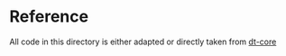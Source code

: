# Reference

All code in this directory is either adapted or directly taken from
[dt-core](https://github.com/duckietown/dt-core/tree/daffy/packages/apriltag)
